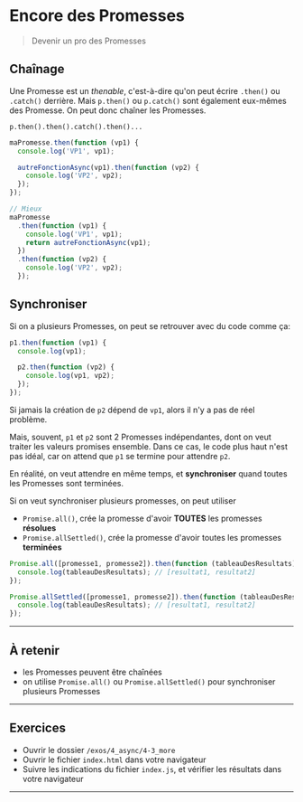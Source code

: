 # Encore des Promesses

> Devenir un pro des Promesses

## Chaînage

Une Promesse est un _thenable_, c'est-à-dire qu'on peut écrire `.then()` ou `.catch()` derrière. Mais `p.then()` ou `p.catch()` sont également eux-mêmes des Promesse. On peut donc chaîner les Promesses.

`p.then().then().catch().then()...`

```js
maPromesse.then(function (vp1) {
  console.log('VP1', vp1);

  autreFonctionAsync(vp1).then(function (vp2) {
    console.log('VP2', vp2);
  });
});

// Mieux
maPromesse
  .then(function (vp1) {
    console.log('VP1', vp1);
    return autreFonctionAsync(vp1);
  })
  .then(function (vp2) {
    console.log('VP2', vp2);
  });
```

## Synchroniser

Si on a plusieurs Promesses, on peut se retrouver avec du code comme ça:

```js
p1.then(function (vp1) {
  console.log(vp1);

  p2.then(function (vp2) {
    console.log(vp1, vp2);
  });
});
```

Si jamais la création de `p2` dépend de `vp1`, alors il n'y a pas de réel problème.

Mais, souvent, `p1` et `p2` sont 2 Promesses indépendantes, dont on veut traiter les valeurs promises ensemble. Dans ce cas, le code plus haut n'est pas idéal, car on attend que `p1` se termine pour attendre `p2`.

En réalité, on veut attendre en même temps, et **synchroniser** quand toutes les Promesses sont terminées.

Si on veut synchroniser plusieurs promesses, on peut utiliser

- `Promise.all()`, crée la promesse d'avoir **TOUTES** les promesses **résolues**
- `Promise.allSettled()`, crée la promesse d'avoir toutes les promesses **terminées**

```js
Promise.all([promesse1, promesse2]).then(function (tableauDesResultats) {
  console.log(tableauDesResultats); // [resultat1, resultat2]
});

Promise.allSettled([promesse1, promesse2]).then(function (tableauDesResultats) {
  console.log(tableauDesResultats); // [resultat1, resultat2]
});
```

---

## À retenir

- les Promesses peuvent être chaînées
- on utilise `Promise.all()` ou `Promise.allSettled()` pour synchroniser plusieurs Promesses

---

## Exercices

- Ouvrir le dossier `/exos/4_async/4-3_more`
- Ouvrir le fichier `index.html` dans votre navigateur
- Suivre les indications du fichier `index.js`, et vérifier les résultats dans votre navigateur

---

